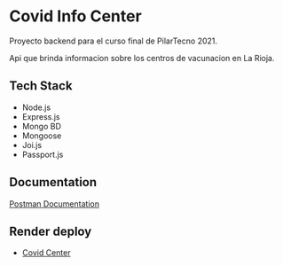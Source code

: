# Covid Info Center

Proyecto backend para el curso final de PilarTecno 2021.

Api que brinda informacion sobre los centros de vacunacion en La Rioja.

## Tech Stack

- Node.js
- Express.js
- Mongo BD
- Mongoose
- Joi.js
- Passport.js

## Documentation

[Postman Documentation](https://documenter.getpostman.com/view/15969040/Tzz7Md4M)

## Render deploy

- [Covid Center](https://covidinfo.onrender.com/api)

